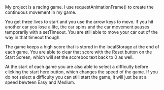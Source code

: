 My project is a racing game. I use requestAnimationFrame() to create the continuous movement in my game. 

You get three lives to start and you use the arrow keys to move. If you hit another car you lose a life, the car spins and the car movement pauses temporarily with a setTimeout. You are still able to move your car out of the way in that timeout though.

The game keeps a high score that is stored in the localStorage at the end of each game. You are able to clear that score with the Reset button on the Start Screen, which will set the scorebox text back to 0 as well.

At the start of each game you are also able to select a difficulty before clicking the start here button, which changes the speed of the game. If you do not select a difficulty you can still start the game, it will just be at a speed bewteen Easy and Medium.